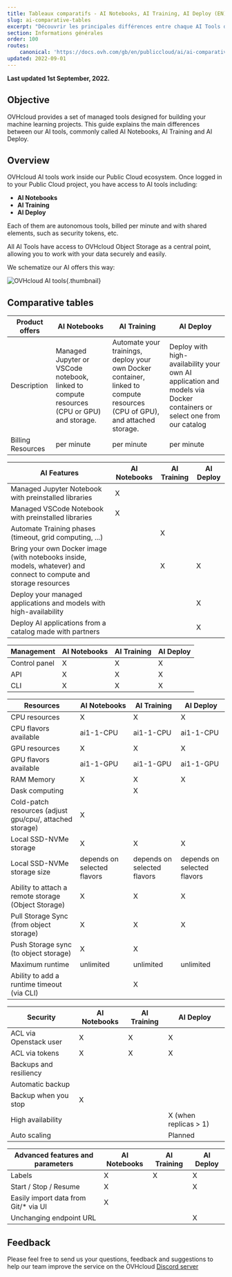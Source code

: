```yaml
---
title: Tableaux comparatifs - AI Notebooks, AI Training, AI Deploy (EN)
slug: ai-comparative-tables
excerpt: "Découvrir les principales différences entre chaque AI Tools d'OVHcloud"
section: Informations générales
order: 100
routes:
    canonical: 'https://docs.ovh.com/gb/en/publiccloud/ai/ai-comparative-tables/'
updated: 2022-09-01
---
```


**Last updated 1st September, 2022.**

## Objective

OVHcloud provides a set of managed tools designed for building your machine learning projects.
This guide explains the main differences between our AI tools, commonly called AI Notebooks, AI Training and AI Deploy.

## Overview

OVHcloud AI tools work inside our Public Cloud ecosystem. Once logged in to your Public Cloud project, you have access to AI tools including:

- **AI Notebooks**
- **AI Training**
- **AI Deploy**

Each of them are autonomous tools, billed per minute and with shared elements, such as security tokens, etc.

All AI Tools have access to OVHcloud Object Storage as a central point, allowing you to work with your data securely and easily.

We schematize our AI offers this way:

![OVHcloud AI tools](images/AI_tools_overview.png){.thumbnail}

## Comparative tables

| Product offers              | AI Notebooks                                                                                 | AI Training                                                                                                                   | AI Deploy                                                                                                             |
|-------------------|----------------------------------------------------------------------------------------------|-------------------------------------------------------------------------------------------------------------------------------|---------------------------------------------------------------------------------------------------------------------|
| Description       | Managed Jupyter or VSCode notebook, linked to compute resources (CPU or GPU) and storage.    | Automate your trainings, deploy your own Docker container, linked to compute resources (CPU of GPU), and attached storage.    | Deploy with high-availability your own AI application and models via Docker containers or select one from our catalog |
| Billing Resources | per minute                                                                                   | per minute                                                                                                                    | per minute                                                                                                          |


| AI Features                                                                                                        | AI Notebooks               | AI Training                | AI Deploy                    |
|--------------------------------------------------------------------------------------------------------------------|----------------------------|----------------------------|----------------------------|
| Managed Jupyter Notebook with preinstalled libraries                                                               | X                          |                            |                            |
| Managed VSCode Notebook with preinstalled libraries                                                                | X                          |                            |                            |
| Automate Training phases (timeout, grid computing, ...)                                                            |                            | X                          |                            |
| Bring your own Docker image (with notebooks inside, models, whatever) and connect to compute and storage resources |                            | X                          | X                          |
| Deploy your managed applications and models with high-availability                                                 |                            |                            | X                          |
| Deploy AI applications from a catalog made with partners                                                           |                            |                            | X                          |


| Management                                                                                                         | AI Notebooks               | AI Training                | AI Deploy                    |
|--------------------------------------------------------------------------------------------------------------------|----------------------------|----------------------------|----------------------------|
| Control panel                                                                                                      | X                          | X                          | X                          |
| API                                                                                                                | X                          | X                          | X                          |
| CLI                                                                                                                | X                          | X                          | X                          |


| Resources                                                                                                          | AI Notebooks                | AI Training                 | AI Deploy                     |
|--------------------------------------------------------------------------------------------------------------------|-----------------------------|-----------------------------|-----------------------------|
| CPU resources                                                                                                      | X                           | X                           | X                           |
| CPU flavors available                                                                                              | ai1-1-CPU                   | ai1-1-CPU                   | ai1-1-CPU                   |
| GPU resources                                                                                                      | X                           | X                           | X                           |
| GPU flavors available                                                                                              | ai1-1-GPU                   | ai1-1-GPU                   | ai1-1-GPU                   |
| RAM Memory                                                                                                         | X                           | X                           | X                           |
| Dask computing                                                                                                     |                             | X                           |                             |
| Cold-patch resources (adjust gpu/cpu/, attached storage)                                                           | X                           |                             |                             |
| Local SSD-NVMe storage                                                                                             | X                           | X                           | X                           |
| Local SSD-NVMe storage size                                                                                        | depends on selected flavors | depends on selected flavors | depends on selected flavors |
| Ability to attach a remote storage (Object Storage)                                                                | X                           | X                           | X                           |
| Pull Storage Sync (from object storage)                                                                            | X                           | X                           | X                           |
| Push Storage sync (to object storage)                                                                              | X                           | X                           |                             |
| Maximum runtime                                                                                                    | unlimited                   | unlimited                   | unlimited                   |
| Ability to add a runtime timeout (via CLI)                                                                         |                             | X                           |                             |


| Security                                                                                                           | AI Notebooks               | AI Training                | AI Deploy                    |
|--------------------------------------------------------------------------------------------------------------------|----------------------------|----------------------------|----------------------------|
| ACL via Openstack user                                                                                             | X                          | X                          | X                          |
| ACL via tokens                                                                                                     | X                          | X                          | X                          |
| Backups and resiliency                                                                                             |                            |                            |                            |
| Automatic backup                                                                                                   |                            |                            |                            |
| Backup when you stop                                                                                               | X                          |                            |                            |
| High availability                                                                                                  |                            |                            | X (when replicas > 1)      |
| Auto scaling                                                                                                       |                            |                            | Planned                    |


| Advanced features and parameters                                                                                   | AI Notebooks               | AI Training                | AI Deploy                    |
|--------------------------------------------------------------------------------------------------------------------|----------------------------|----------------------------|----------------------------|
| Labels                                                                                                             | X                          | X                          | X                          |
| Start / Stop / Resume                                                                                              | X                          |                            | X                          |
| Easily import data from Git/* via UI                                                                               | X                          |                            |                            |
| Unchanging endpoint URL                                                                                            |                            |                            | X                          |

## Feedback

Please feel free to send us your questions, feedback and suggestions to help our team improve the service on the OVHcloud [Discord server](https://discord.com/invite/vXVurFfwe9)
